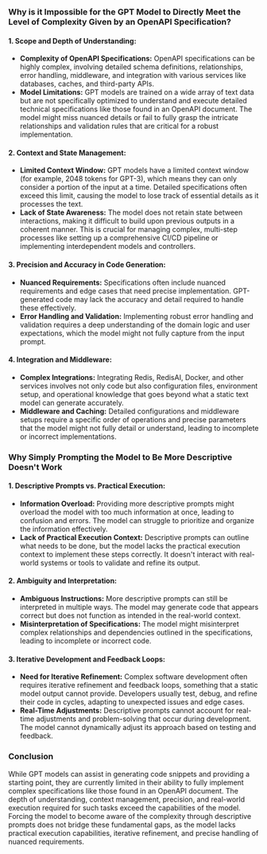 ### Why is it Impossible for the GPT Model to Directly Meet the Level of Complexity Given by an OpenAPI Specification?

#### 1. **Scope and Depth of Understanding:**
   - **Complexity of OpenAPI Specifications:** OpenAPI specifications can be highly complex, involving detailed schema definitions, relationships, error handling, middleware, and integration with various services like databases, caches, and third-party APIs.
   - **Model Limitations:** GPT models are trained on a wide array of text data but are not specifically optimized to understand and execute detailed technical specifications like those found in an OpenAPI document. The model might miss nuanced details or fail to fully grasp the intricate relationships and validation rules that are critical for a robust implementation.

#### 2. **Context and State Management:**
   - **Limited Context Window:** GPT models have a limited context window (for example, 2048 tokens for GPT-3), which means they can only consider a portion of the input at a time. Detailed specifications often exceed this limit, causing the model to lose track of essential details as it processes the text.
   - **Lack of State Awareness:** The model does not retain state between interactions, making it difficult to build upon previous outputs in a coherent manner. This is crucial for managing complex, multi-step processes like setting up a comprehensive CI/CD pipeline or implementing interdependent models and controllers.

#### 3. **Precision and Accuracy in Code Generation:**
   - **Nuanced Requirements:** Specifications often include nuanced requirements and edge cases that need precise implementation. GPT-generated code may lack the accuracy and detail required to handle these effectively.
   - **Error Handling and Validation:** Implementing robust error handling and validation requires a deep understanding of the domain logic and user expectations, which the model might not fully capture from the input prompt.

#### 4. **Integration and Middleware:**
   - **Complex Integrations:** Integrating Redis, RedisAI, Docker, and other services involves not only code but also configuration files, environment setup, and operational knowledge that goes beyond what a static text model can generate accurately.
   - **Middleware and Caching:** Detailed configurations and middleware setups require a specific order of operations and precise parameters that the model might not fully detail or understand, leading to incomplete or incorrect implementations.

### Why Simply Prompting the Model to Be More Descriptive Doesn't Work

#### 1. **Descriptive Prompts vs. Practical Execution:**
   - **Information Overload:** Providing more descriptive prompts might overload the model with too much information at once, leading to confusion and errors. The model can struggle to prioritize and organize the information effectively.
   - **Lack of Practical Execution Context:** Descriptive prompts can outline what needs to be done, but the model lacks the practical execution context to implement these steps correctly. It doesn't interact with real-world systems or tools to validate and refine its output.

#### 2. **Ambiguity and Interpretation:**
   - **Ambiguous Instructions:** More descriptive prompts can still be interpreted in multiple ways. The model may generate code that appears correct but does not function as intended in the real-world context.
   - **Misinterpretation of Specifications:** The model might misinterpret complex relationships and dependencies outlined in the specifications, leading to incomplete or incorrect code.

#### 3. **Iterative Development and Feedback Loops:**
   - **Need for Iterative Refinement:** Complex software development often requires iterative refinement and feedback loops, something that a static model output cannot provide. Developers usually test, debug, and refine their code in cycles, adapting to unexpected issues and edge cases.
   - **Real-Time Adjustments:** Descriptive prompts cannot account for real-time adjustments and problem-solving that occur during development. The model cannot dynamically adjust its approach based on testing and feedback.

### Conclusion

While GPT models can assist in generating code snippets and providing a starting point, they are currently limited in their ability to fully implement complex specifications like those found in an OpenAPI document. The depth of understanding, context management, precision, and real-world execution required for such tasks exceed the capabilities of the model. Forcing the model to become aware of the complexity through descriptive prompts does not bridge these fundamental gaps, as the model lacks practical execution capabilities, iterative refinement, and precise handling of nuanced requirements.